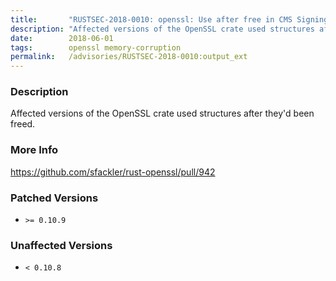 ```yaml
---
title:       "RUSTSEC-2018-0010: openssl: Use after free in CMS Signing"
description: "Affected versions of the OpenSSL crate used structures after theyd been freed."
date:        2018-06-01
tags:        openssl memory-corruption
permalink:   /advisories/RUSTSEC-2018-0010:output_ext
---
```


### Description

Affected versions of the OpenSSL crate used structures after they'd been freed.

### More Info

<https://github.com/sfackler/rust-openssl/pull/942>

### Patched Versions

- `>= 0.10.9`

### Unaffected Versions

- `< 0.10.8`

